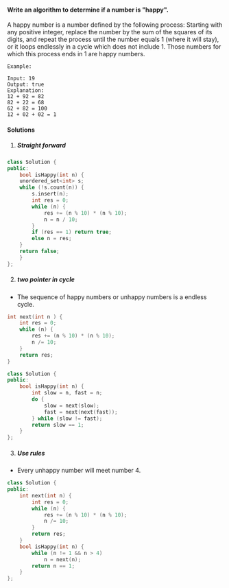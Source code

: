 #### Write an algorithm to determine if a number is "happy".

A happy number is a number defined by the following process: Starting with any positive integer, replace the number by the sum of the squares of its digits, and repeat the process until the number equals 1 (where it will stay), or it loops endlessly in a cycle which does not include 1. Those numbers for which this process ends in 1 are happy numbers.

```
Example: 

Input: 19
Output: true
Explanation: 
12 + 92 = 82
82 + 22 = 68
62 + 82 = 100
12 + 02 + 02 = 1
```

#### Solutions

1. ##### Straight forward

```cpp
class Solution {
public:
    bool isHappy(int n) {
    unordered_set<int> s;
    while (!s.count(n)) {
        s.insert(n);
        int res = 0;
        while (n) {
            res += (n % 10) * (n % 10);
            n = n / 10;
        }
        if (res == 1) return true;
        else n = res;
    }
    return false;
    }
};
```

2. ##### two pointer in cycle

- The sequence of happy numbers or unhappy numbers is a endless cycle.

```cpp
int next(int n ) {
    int res = 0;
    while (n) {
        res += (n % 10) * (n % 10);
        n /= 10;
    }
    return res;
}

class Solution {
public:
    bool isHappy(int n) {
        int slow = n, fast = n;
        do {
            slow = next(slow);
            fast = next(next(fast));
        } while (slow != fast);
        return slow == 1;
    }
};
```

3. ##### Use rules

- Every unhappy number will meet number 4.


```cpp
class Solution {
public:
    int next(int n) {
        int res = 0;
        while (n) {
            res += (n % 10) * (n % 10);
            n /= 10;
        }
        return res;
    }
    bool isHappy(int n) {
        while (n != 1 && n > 4)
            n = next(n);
        return n == 1;
    }
};
```